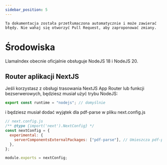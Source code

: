```yaml
---
sidebar_position: 5
---
```


`Ta dokumentacja została przetłumaczona automatycznie i może zawierać błędy. Nie wahaj się otworzyć Pull Request, aby zaproponować zmiany.`

# Środowiska

LlamaIndex obecnie oficjalnie obsługuje NodeJS 18 i NodeJS 20.

## Router aplikacji NextJS

Jeśli korzystasz z obsługi trasowania NextJS App Router lub funkcji bezserwerowych, będziesz musiał użyć trybu NodeJS:

```js
export const runtime = "nodejs"; // domyślnie
```

i będziesz musiał dodać wyjątek dla pdf-parse w pliku next.config.js

```js
// next.config.js
/** @type {import('next').NextConfig} */
const nextConfig = {
  experimental: {
    serverComponentsExternalPackages: ["pdf-parse"], // Umieszcza pdf-parse w rzeczywistym trybie NodeJS z NextJS App Router
  },
};

module.exports = nextConfig;
```
